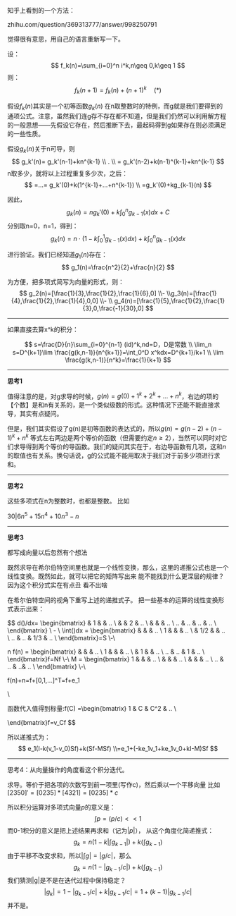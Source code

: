 知乎上看到的一个方法：

zhihu.com/question/369313777/answer/998250791

觉得很有意思，用自己的语言重新写一下。

设：
$$
f_k(n)=\sum_{i=0}^n  i^k,n\geq 0,k\geq 1
$$
则：
$$
f_k(n+1)=f_k(n)+(n+1)^k\quad(*)
$$


假设$f_k(n)$其实是一个初等函数$g_k(n)$ 在n取整数时的特例，而g就是我们要得到的通项公式。注意，虽然我们连g存不存在都不知道，但是我们仍然可以利用解方程的一般思想——先假设它存在，然后推断下去，最起码得到g如果存在则必须满足的一些性质。




假设$g_k(n)$关于n可导，则
$$
g_k'(n)= g_k'(n-1)+kn^{k-1}
\\ . \\
= g_k'(n-2)+k(n-1)^{k-1}+kn^{k-1}
$$
n取多少，就将以上过程重复多少次，之后：
$$
=...= g_k'(0)+k(1^{k-1}+...+n^{k-1})
\\
=g_k'(0)+kg_{k-1}(n)
$$


​因此，
$$
 g_k(n)=ng_k'(0)+k\int_0^n g_{k-1}(x)dx+C
$$
分别取n=0，n=1，得到：
$$
g_k(n)=n\cdot (1-k\int^1_0 g_{k-1}(x)dx)+k\int_0^n g_{k-1}(x)dx
$$

进行验证。我们已经知道$g_1(n)$存在：
$$
g_1(n)=\frac{n^2}{2}+\frac{n}{2}
$$

为方便，把多项式简写为向量的形式，则：
$$
g_2(n)=[\frac{1}{3},\frac{1}{2},\frac{1}{6},0]
\\-
\\g_3(n)=[\frac{1}{4},\frac{1}{2},\frac{1}{4},0,0]
\\-
\\
g_4(n)=[\frac{1}{5},\frac{1}{2},\frac{1}{3},0,\frac{-1}{30},0]
$$

---

如果直接去算x^k的积分：

$$
s=\frac{D}{n}\sum_{i=0}^{n-1} (id)^k,nd=D，D是常数
\\ \lim_n s=D^{k+1}\lim \frac{g(k,n-1)}{n^{k+1}}=\int_0^D x^kdx=D^{k+1}/k+1
\\ \lim \frac{g(k,n-1)}{n^k}=\frac{1}{k+1}
$$

---
**思考1**

​值得注意的是，对g求导的时候，$g(n)=g(0)+1^k+2^k+...+n^k$，右边的项的【个数】是和n有关系的，是一个类似级数的形式。这种情况下还能不能直接求导，其实有点疑问。

但是，我们其实假设了g(n)是初等函数的表达式的，所以$g(n)=g(n-2)+(n-1)^k+n^k$
等式左右两边是两个等价的函数（但需要约定$n\geq2$），当然可以同时对它们求导得到两个等价的导函数。我们的疑问其实在于，右边导函数有几项，这和$n$的取值也有关系。换句话说，g的公式能不能用取决于我们对于前多少项进行求和。

---
**思考2**

这些多项式在n为整数时，也都是整数。
比如

$30|6n^5+15n^4+10n^3-n$

---
**思考3**

都写成向量以后忽然有个想法

既然求导在希尔伯特空间里也就是一个线性变换，那么，这里的递推公式也是一个线性变换。既然如此，就可以把它的矩阵写出来
能不能找到什么更深层的规律？因为这个积分式实在有点丑 看不出啥


在希尔伯特空间的视角下重写上述的递推式子。
把一些基本的运算的线性变换形式表示出来：

$$
d()/dx=
\begin{bmatrix}
     & 1 &  & .. \\
     &  & 2 & .. \\
     &  &  & .. \\
    .. & .. & .. & .. \\
\end{bmatrix}
\\ - \\
\int()dx =
\begin{bmatrix}
     &  &  & .. \\
    1 &  &  & .. \\
     & 1/2 &  & .. \\
    .. & .. & 1/3 & .. \\
\end{bmatrix}=S
\\-\\

n f(n) =
\begin{bmatrix}
     &  &  & .. \\
    1 &  &  & .. \\
     & 1 &  & .. \\
    .. & .. & 1 & .. \\
\end{bmatrix}f=Nf
\\-\\
M =
\begin{bmatrix}
    1 &  &  & .. \\
     &  &  & .. \\
     &  &  & .. \\
    .. & .. & ..& .. \\
\end{bmatrix}
\\-\\

f(n)+n=f+[0,1,...]^T=f+e_1


\\

函数代入值得到标量:f(C)
=\begin{bmatrix}
    1 & C & C^2 & .. \\

\end{bmatrix}f=v_Cf
$$

所以递推式为：
$$
e_1(I-k(v_1-v_0)Sf)+k(Sf-MSf)
\\=e_1+(-ke_1v_1+ke_1v_0+kI-M)Sf
$$

---
思考4：从向量操作的角度看这个积分迭代。


求导。等价于把各项的次数写到前一项里(写作c)，然后乘以一个平移向量
比如
$[2 3 5 0]'=[0 2 3 5]*[4 3 2 1]=[0 2 3 5]* c$

所以积分运算对多项式向量$p$的意义是：
$$
\int p=(p/c)<<1
$$
而0-1积分的意义是把上述结果再求和（记为$|p|$），
从这个角度化简递推式：
$$
g_k=n(1- k|\int g_{k-1}|)+k(\int g_{k-1})
$$
由于平移不改变求和，所以$|\int g|=|g/c|$，那么
$$
g_k=n(1-|g_{k-1}/c|)+k(\int g_{k-1})
$$
我们猜测|g|是不是在迭代过程中保持稳定？
$$
|g_k|=1-|g_{k-1}/c|+k|g_{k-1}/c|=1+(k-1)|g_{k-1}/c|
$$
并不是。

